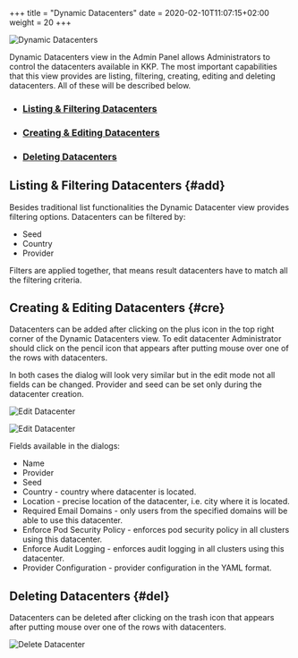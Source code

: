 +++
title = "Dynamic Datacenters"
date = 2020-02-10T11:07:15+02:00
weight = 20
+++

![Dynamic Datacenters](/img/kubermatic/v2.21/ui/dc.png?classes=shadow,border "Dynamic Datacenters View")

Dynamic Datacenters view in the Admin Panel allows Administrators to control the datacenters available
in KKP. The most important capabilities that this view provides are listing, filtering, creating, editing and deleting
datacenters. All of these will be described below.

- ### [Listing & Filtering Datacenters](#add)
- ### [Creating & Editing Datacenters](#cre)
- ### [Deleting Datacenters](#del)

## Listing & Filtering Datacenters {#add}
Besides traditional list functionalities the Dynamic Datacenter view provides filtering options. Datacenters can be
filtered by:

- Seed
- Country
- Provider

Filters are applied together, that means result datacenters have to match all the filtering criteria.

## Creating & Editing Datacenters {#cre}
Datacenters can be added after clicking on the plus icon in the top right corner of the Dynamic Datacenters view. To
edit datacenter Administrator should click on the pencil icon that appears after putting mouse over one of the rows with
datacenters.

In both cases the dialog will look very similar but in the edit mode not all fields can be changed. Provider and seed
can be set only during the datacenter creation.

![Edit Datacenter](/img/kubermatic/v2.21/ui/dc_edit1.png?classes=shadow,border&height=600 "Dynamic Datacenters Edit Dialog")

![Edit Datacenter](/img/kubermatic/v2.21/ui/dc_edit2.png?classes=shadow,border&height=600 "Dynamic Datacenters Edit Dialog")

Fields available in the dialogs:

- Name
- Provider
- Seed
- Country - country where datacenter is located.
- Location - precise location of the datacenter, i.e. city where it is located.
- Required Email Domains - only users from the specified domains will be able to use this datacenter.
- Enforce Pod Security Policy - enforces pod security policy in all clusters using this datacenter.
- Enforce Audit Logging - enforces audit logging in all clusters using this datacenter.
- Provider Configuration - provider configuration in the YAML format.

## Deleting Datacenters {#del}
Datacenters can be deleted after clicking on the trash icon that appears after putting mouse over one of the rows with
datacenters.

![Delete Datacenter](/img/kubermatic/v2.21/ui/dc_delete.png?classes=shadow,border&height=200 "Dynamic Datacenters Delete Dialog")
